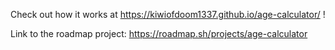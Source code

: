 Check out how it works at https://kiwiofdoom1337.github.io/age-calculator/ !

Link to the roadmap project: https://roadmap.sh/projects/age-calculator
